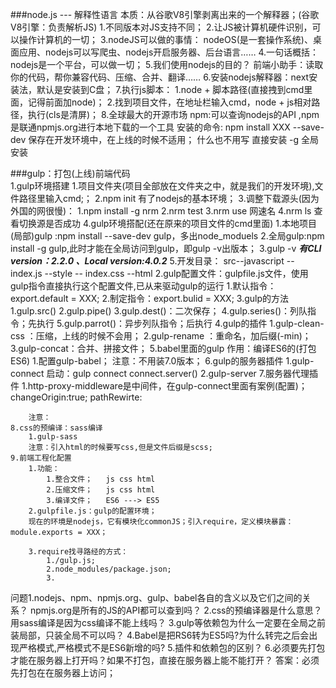 ###node.js --- 解释性语言
    本质：从谷歌V8引擎剥离出来的一个解释器；(谷歌V8引擎：负责解析JS)
    1.不同版本对JS支持不同；
    2.让JS被计算机硬件识别，可以操作计算机的一切；
    3.nodeJS可以做的事情：
     nodeOS(是一套操作系统)、桌面应用、nodejs可以写爬虫、nodejs开启服务器、后台语言……
    4.一句话概括：nodejs是一个平台，可以做一切；
    5.我们使用nodejs的目的？
        前端小助手：读取你的代码，帮你兼容代码、压缩、合并、翻译……
    6.安装nodejs解释器：next安装法，默认是安装到C盘；
    7.执行js脚本：
        1.node + 脚本路径(直接拽到cmd里面，记得前面加node)；
        2.找到项目文件，在地址栏输入cmd，node + js相对路径，执行(cls是清屏)；
    8.全球最大的开源市场  npm:可以查询nodejs的API ,npm是联通npmjs.org进行本地下载的一个工具
        安装的命令:  npm install XXX
                    --save-dev   保存在开发环境中，在上线的时候不适用；
                    什么也不用写  直接安装
                    -g           全局安装

###gulp：打包(上线)前端代码       
    1.gulp环境搭建
        1.项目文件夹(项目全部放在文件夹之中，就是我们的开发环境),文件路径里输入cmd;；
        2.npm  init   有了nodejs的基本环境；
        3.调整下载源头(因为外国的网很慢)：
            1.npm  install -g nrm
            2.nrm test
            3.nrm use 网速名
            4.nrm ls 查看切换源是否成功
        4.gulp环境搭配(还在原来的项目文件的cmd里面)
            1.本地项目(局部)gulp :npm install --save-dev gulp，多出node_moduels
            2.全局gulp:npm install -g gulp,此时才能在全局访问到gulp，即gulp -v出版本；
            3.gulp -v
                ***有CLI version：2.2.0 、Local version:4.0.2***
        5.开发目录：
            src--javascript --index.js
            --style -- index.css
            --html
    2.gulp配置文件：gulpfile.js文件，使用gulp指令直接执行这个配置文件,已从来驱动gulp的运行
        1.默认指令：export.default = XXX;
        2.制定指令：export.bulid = XXX;
    3.gulp的方法
        1.gulp.src()
        2.gulp.pipe()
        3.gulp.dest()：二次保存；
        4.gulp.series()：列队指令；先执行
        5.gulp.parrot()：异步列队指令；后执行
    4.gulp的插件
        1.gulp-clean-css ：压缩，上线的时候不会用；
        2.gulp-rename ：重命名，加后缀(-min)；
        3.gulp-concat：合并、拼接文件；
    5.babel里面的gulp
        作用：编译ES6的(打包ES6)
        1.配置gulp-babel；
        注意：不用装7.0版本；
    6.gulp的服务器插件
        1.gulp-connect
            启动：gulp connect
            connect.server()
        2.gulp-server 
    7.服务器代理插件
        1.http-proxy-middleware是中间件，在gulp-connect里面有案例(配置)；
            changeOrigin:true;
            pathRewirte:

        注意： 
    8.css的预编译：sass编译
        1.gulp-sass
        注意：引入html的时候要写css,但是文件后缀是scss;
    9.前端工程化配置
        1.功能：
            1.整合文件；   js css html
            2.压缩文件；   js css html
            3.编译文件；   ES6 ---> ES5
        2.gulpfile.js：gulp的配置环境；
        现在的环境是nodejs，它有模块化commonJS；引入require，定义模块暴露：module.exports = XXX；

        3.require找寻路经的方式：
            1./gulp.js;
            2.node_modules/package.json;
            3.
    


问题1.nodejs、npm、npmjs.org、gulp、babel各自的含义以及它们之间的关系？
    npmjs.org是所有的JS的API都可以查到吗？
    2.css的预编译器是什么意思？用sass编译是因为css编译不能上线吗？
    3.gulp等依赖包为什么一定要在全局之前装局部，只装全局不可以吗？
    4.Babel是把RS6转为ES5吗?为什么转完之后会出现严格模式,严格模式不是ES6新增的吗?
    5.插件和依赖包的区别？
    6.必须要先打包才能在服务器上打开吗？如果不打包，直接在服务器上能不能打开？
    答案：必须先打包在在服务器上访问；